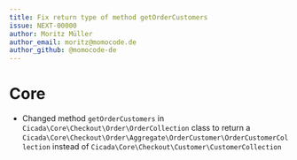 ```yaml
---
title: Fix return type of method getOrderCustomers
issue: NEXT-00000
author: Moritz Müller
author_email: moritz@momocode.de
author_github: @momocode-de
---
```

# Core
* Changed method `getOrderCustomers` in `Cicada\Core\Checkout\Order\OrderCollection` class to return a `Cicada\Core\Checkout\Order\Aggregate\OrderCustomer\OrderCustomerCollection` instead of `Cicada\Core\Checkout\Customer\CustomerCollection`
